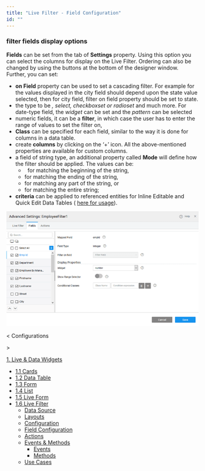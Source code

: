 ```yaml
---
title: "Live Filter - Field Configuration"
id: ""
---
```


### filter fields display options

**Fields** can be set from the tab of **Settings** property. Using this option you can select the columns for display on the Live Filter. Ordering can also be changed by using the buttons at the bottom of the designer window. Further, you can set:

- **on Field** property can be used to set a cascading filter. For example for the values displayed in the city field should depend upon the state value selected, then for city field, filter on field property should be set to state.
- the type to be _, select, checkboxset or radioset_ and much more. For date-type field, the _widget_ can be set and the _pattern_ can be selected
- numeric fields, it can be a **filter**, in which case the user has to enter the range of values to set the filter on,
- **Class** can be specified for each field, similar to the way it is done for columns in a data table.
- create **columns** by clicking on the ‘+’ icon. All the above-mentioned properties are available for custom columns.
- a field of string type, an additional property called **Mode** will define how the filter should be applied. The values can be:
    -   for matching the beginning of the string,
    - for matching the ending of the string,
    - for matching any part of the string, or
    - for matching the entire string;
- **criteria** can be applied to referenced entities for Inline Editable and Quick Edit Data Tables ( [here for usage](http://pm.wavemaker.com/learn/how-tos/using-filter-criteria-for-a-data-and-live-widgets/)).

[![](../assets/filter_fields.png)](../assets/filter_fields.png)

< Configurations

\>

[1\. Live & Data Widgets](/learn/app-development/widgets/widget-library/#data-live)

- [1.1 Cards](/learn/app-development/widgets/datalive/cards/)
- [1.2 Data Table](/learn/app-development/widgets/datalive/data-table/)
- [1.3 Form](/learn/app-development/widgets/datalive/form/)
- [1.4 List](/learn/app-development/widgets/datalive/list/)
- [1.5 Live Form](/learn/app-development/widgets/datalive/live-form/)
- [1.6 Live Filter](/learn/app-development/widgets/datalive/live-filter/)
    - [Data Source](/learn/app-development/widgets/datalive/livefilter/live-filter-data-source/)
    - [Layouts](/learn/app-development/widgets/datalive/livefilter/livefilter-layouts/)
    - [Configuration](/learn/app-development/widgets/datalive/livefilter/filter-configurations/)
    - [Field Configuration](/learn/app-development/widgets/datalive/livefilter/livefilter-field-configuration/)
    - [Actions](/learn/app-development/widgets/datalive/livefilter/livefilter-actions/)
    - [Events & Methods](/learn/app-development/widgets/datalive/livefilter/livefilter-events-methods/)
        - [Events](/learn/app-development/widgets/datalive/livefilter/livefilter-events-methods/#events)
        - [Methods](/learn/app-development/widgets/datalive/livefilter/livefilter-events-methods/#methods)
    - [Use Cases](/learn/app-development/widgets/datalive/livefilter/livefilter-use-cases/)
